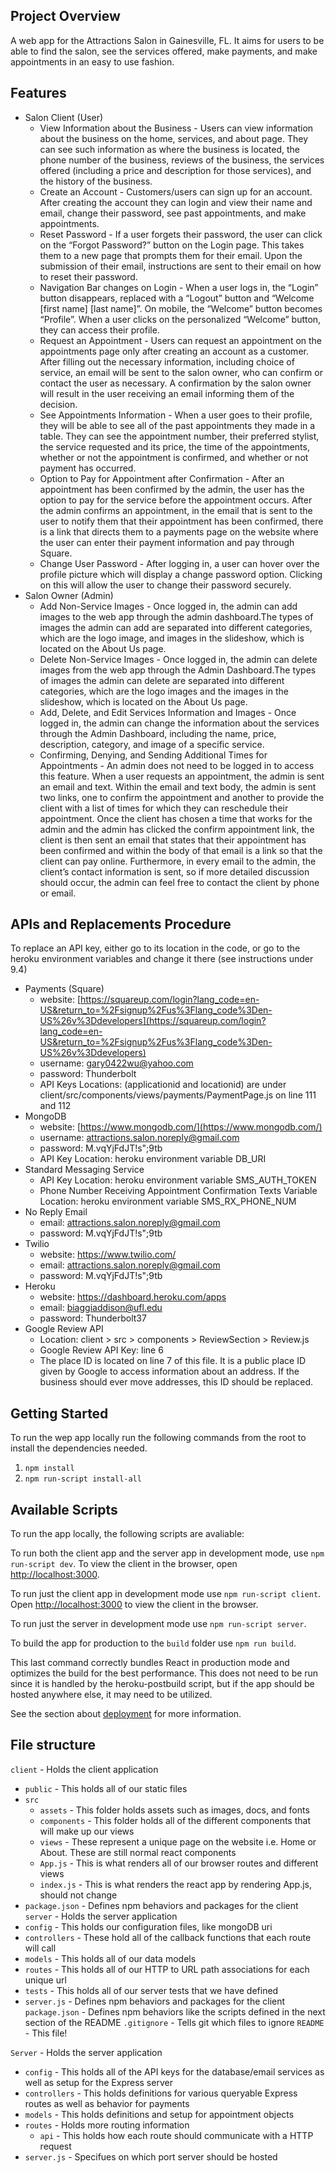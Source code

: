 ## Project Overview
A web app for the Attractions Salon in Gainesville, FL. It aims for users to be able to find the salon, see the services offered, make payments, and make appointments in an easy to use fashion.

## Features
- Salon Client (User)
    - View Information about the Business - Users can view information about the business on the home, services, and about page. They can see such information as where the business is located, the phone number of the business, reviews of the business, the services offered (including a price and description for those services), and the history of the business. 
    - Create an Account - Customers/users can sign up for an account. After creating the account they can login and view their name and email, change their password, see past appointments, and make appointments.
    - Reset Password - If a user forgets their password, the user can click on the “Forgot Password?” button on the Login page. This takes them to a new page that prompts them for their email. Upon the submission of their email, instructions are sent to their email on how to reset their password.
    - Navigation Bar changes on Login  - When a user logs in, the “Login” button disappears, replaced with a “Logout” button and “Welcome [first name] [last name]”. On mobile, the “Welcome” button becomes “Profile”. When a user clicks on the personalized “Welcome” button, they can access their profile.
    - Request an Appointment - Users can request an appointment on the appointments page only after creating an account as a customer. After filling out the necessary information, including choice of service, an email will be sent to the salon owner, who can confirm or contact the user as necessary. A confirmation by the salon owner will result in the user receiving an email informing them of the decision.
    - See Appointments Information - When a user goes to their profile, they will be able to see all of the past appointments they made in a table. They can see the appointment number, their preferred stylist, the service requested and its price, the time of the appointments, whether or not the appointment is confirmed, and  whether or not payment has occurred.
    - Option to Pay for Appointment after Confirmation - After an appointment has been confirmed by the admin, the user has the option to pay for the service before the appointment occurs. After the admin confirms an appointment, in the email that is sent to the user to notify them that their appointment has been confirmed, there is a link that directs them to a payments page on the website where the user can enter their payment information and pay through Square.
    - Change User Password - After logging in, a user can hover over the profile picture which will display a change password option. Clicking on this will allow the user to change their password securely.
- Salon Owner (Admin)
    - Add Non-Service Images - Once logged in, the admin can add images to the web app through the admin dashboard.The types of images the admin can add are separated into different categories, which are the logo image, and images in the slideshow, which is located on the About Us page.
    - Delete Non-Service Images - Once logged in, the admin can delete images from the web app through the Admin Dashboard.The types of images the admin can delete are separated into different categories, which are the logo images and the images in the slideshow, which is located on the About Us page.
    - Add, Delete, and Edit Services Information and Images - Once logged in, the admin can change the information about the services through the Admin Dashboard, including the name, price, description, category, and image of a specific service. 
    - Confirming, Denying, and Sending Additional Times for Appointments - An admin does not need to be logged in to access this feature. When a user requests an appointment, the admin is sent an email and text. Within the email and text body, the admin is sent two links, one to confirm the appointment and another to provide the client with a list of times for which they can reschedule their appointment. Once the client has chosen a time that works for the admin and the admin has clicked the confirm appointment link, the client is then sent an email that states that their appointment has been confirmed and within the body of that email is a link so that the client can pay online. Furthermore, in every email to the admin, the client’s contact information is sent, so if more detailed discussion should occur, the admin can feel free to contact the client by phone or email.


## APIs and Replacements Procedure
To replace an API key, either go to its location in the code, or go to the heroku environment variables and change it there (see instructions under 9.4)

- Payments (Square)
    - website: [https://squareup.com/login?lang_code=en-US&return_to=%2Fsignup%2Fus%3Flang_code%3Den-US%26v%3Ddevelopers](https://squareup.com/login?lang_code=en-US&return_to=%2Fsignup%2Fus%3Flang_code%3Den-US%26v%3Ddevelopers)
    - username: gary0422wu@yahoo.com
	- password: Thunderbolt
    - API Keys Locations: (applicationid and locationid) are under client/src/components/views/payments/PaymentPage.js on line 111 and 112
- MongoDB
	- website: [https://www.mongodb.com/](https://www.mongodb.com/)
	- username: attractions.salon.noreply@gmail.com
    - password:  M.vqYjFdJT!s";9tb
    - API Key Location: heroku environment variable DB_URI
- Standard Messaging Service
	- API Key Location: heroku environment variable SMS_AUTH_TOKEN
    - Phone Number Receiving Appointment Confirmation Texts Variable Location: heroku environment variable SMS_RX_PHONE_NUM
- No Reply Email
	- email: attractions.salon.noreply@gmail.com
    - password: M.vqYjFdJT!s";9tb
- Twilio
	- website: https://www.twilio.com/
	- email: attractions.salon.noreply@gmail.com
    - password: M.vqYjFdJT!s";9tb
- Heroku
	- website: https://dashboard.heroku.com/apps
	- email: biaggiaddison@ufl.edu
	- password: Thunderbolt37
- Google Review API
    - Location: client > src > components > ReviewSection > Review.js
    - Google Review API Key: line 6
    - The place ID is located on line 7 of this file. It is a public place ID given by Google to access information about an address. If the business should ever move addresses, this ID should be replaced.


## Getting Started
To run the wep app locally run the following commands from the root to install the dependencies needed.
1. `npm install`  
2. `npm run-script install-all` 

## Available Scripts
To run the app locally, the following scripts are avaliable: 

To run both the client app and the server app in development mode, use `npm run-script dev`. To view the client in the browser, open [http://localhost:3000](http://localhost:3000).

To run just the client app in development mode use `npm run-script client`. Open [http://localhost:3000](http://localhost:3000) to view the client in the browser.

To run just the server in development mode use `npm run-script server`.

To build the app for production to the `build` folder use `npm run build`.

This last command correctly bundles React in production mode and optimizes the build for the best performance. This does not need to be run since it is handled by the heroku-postbuild script, but if the app should be hosted anywhere else, it may need to be utilized.

See the section about [deployment](https://facebook.github.io/create-react-app/docs/deployment) for more information.


## File structure
`client` - Holds the client application
- `public` - This holds all of our static files
- `src`
    - `assets` - This folder holds assets such as images, docs, and fonts
    - `components` - This folder holds all of the different components that will make up our views
    - `views` - These represent a unique page on the website i.e. Home or About. These are still normal react components
    - `App.js` - This is what renders all of our browser routes and different views
    - `index.js` - This is what renders the react app by rendering App.js, should not change
- `package.json` - Defines npm behaviors and packages for the client
`server` - Holds the server application
- `config` - This holds our configuration files, like mongoDB uri
- `controllers` - These hold all of the callback functions that each route will call
- `models` - This holds all of our data models
- `routes` - This holds all of our HTTP to URL path associations for each unique url
- `tests` - This holds all of our server tests that we have defined
- `server.js` - Defines npm behaviors and packages for the client
`package.json` - Defines npm behaviors like the scripts defined in the next section of the README
`.gitignore` - Tells git which files to ignore
`README` - This file!

`Server` - Holds the server application
- `config` - This holds all of the API keys for the database/email services as well as setup for the Express server
- `controllers` - This holds definitions for various queryable Express routes as well as behavior for payments
- `models` - This holds definitions and setup for appointment objects
- `routes` - Holds more routing information
	- `api` - This holds how each route should communicate with a HTTP request
- `server.js` - Specifues on which port server should be hosted
